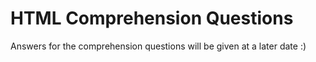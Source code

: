 # HTML Comprehension Questions

Answers for the comprehension questions will be given at a later date :)
